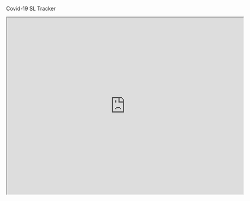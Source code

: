 Covid-19 SL Tracker

<iframe src="https://drive.google.com/file/d/1zJPOerry16AxNEP-W0Rk6qOQTLzdHce-/preview" width="640" height="480"></iframe>
